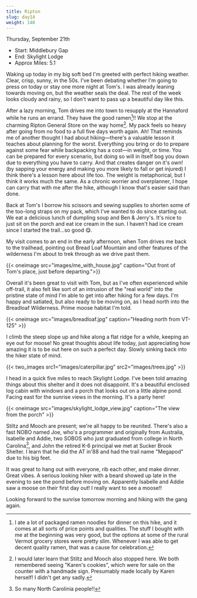```yaml
---
title: Ripton
slug: day14
weight: 140
---
```


Thursday, September 21th

- Start: Middlebury Gap
- End: Skylight Lodge
- Approx Miles: 5.1

Waking up today in my big soft bed I'm greeted with perfect hiking weather. Clear, crisp, sunny, in the 50s. I've been debating whether I'm going to press on today or stay one more night at Tom's. I was already leaning towards moving on, but the weather seals the deal. The rest of the week looks cloudy and rainy, so I don't want to pass up a beautiful day like this.

After a lazy morning, Tom drives me into town to resupply at the Hannaford while he runs an errand. They have the good ramen[^1]!! We stop at the charming Ripton General Store on the way home[^2]. My pack feels so heavy after going from no food to a full five days worth again. Ah! That reminds me of another thought I had about hiking—there's a valuable lesson it teaches about planning for the worst. Everything you bring or do to prepare against some fear while backpacking has a cost—in weight, or time. You can be prepared for every scenario, but doing so will in itself bog you down due to everything you have to carry. And that creates danger on it's own! (by sapping your energy and making you more likely to fall or get injured) I think there's a lesson here about life too. The weight is metaphorical, but I think it works much the same. As a chronic worrier and overplanner, I hope can carry that with me after the hike, although I know that's easier said than done.

Back at Tom's I borrow his scissors and sewing supplies to shorten some of the too-long straps on my pack, which I've wanted to do since starting out. We eat a delicious lunch of dumpling soup and Ben & Jerry's. It's nice to just sit on the porch and eat ice cream in the sun. I haven't had ice cream since I started the trail...so good 😋.

My visit comes to an end in the early afternoon, when Tom drives me back to the trailhead, pointing out Bread Loaf Mountain and other features of the wilderness I'm about to trek through as we drive past them.

{{< oneimage src="images/me_with_house.jpg" caption="Out front of Tom's place, just before departing.">}}

Overall it's been great to visit with Tom, but as I've often experienced while off-trail, it also felt like sort of an intrusion of the "real world" into the pristine state of mind I'm able to get into after hiking for a few days. I'm happy and satiated, but also ready to be moving on, as I head north into the Breadloaf Wilderness. Prime moose habitat I'm told.

{{< oneimage src="images/breadloaf.jpg" caption="Heading north from VT-125" >}}

I climb the steep slope up and hike along a flat ridge for a while, keeping an eye out for moose! No great thoughts about life today, just appreciating how amazing it is to be out here on such a perfect day. Slowly sinking back into the hiker state of mind.

{{< two_images src1="images/caterpillar.jpg" src2="images/trees.jpg" >}}

I head in a quick five miles to reach Skylight Lodge. I've been told amazing things about this shelter and it does not disappoint. It's a beautiful enclosed log cabin with windows and a porch that looks out on a little alpine pond. Facing east for the sunrise views in the morning. It's a party here!

{{< oneimage src="images/skylight_lodge_view.jpg" caption="The view from the porch" >}}

Stiltz and Mooch are present; we're all happy to be reunited. There's also a fast NOBO named Joe, who's a programmer and originally from Australia, Isabelle and Addie, two SOBOS who just graduated from college in North Carolina[^3], and John the retired K-6 principal we met at Sucker Brook Shelter. I learn that he did the AT in'88 and had the trail name "Megapod" due to his big feet.

It was great to hang out with everyone, rib each other, and make dinner. Great vibes. A serious looking hiker with a beard showed up late in the evening to see the pond before moving on. Apparently Isabelle and Addie saw a moose on their first day out! I really want to see a moose!!

Looking forward to the sunrise tomorrow morning and hiking with the gang again.

[^1]: I ate a lot of packaged ramen noodles for dinner on this hike, and it comes at all sorts of price points and qualities. The stuff I bought with me at the beginning was very good, but the options at some of the rural Vermot grocery stores were pretty slim. Whenever I was able to get decent quality ramen, that was a cause for celebration.
[^2]: I would later learn that Stiltz and Mooch also stopped here. We both remembered seeing "Karen's cookies", which were for sale on the counter with a handmade sign. Presumably made locally by Karen herself! I didn't get any sadly.
[^3]: So many North Carolinia people!!
